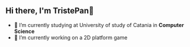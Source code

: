 ## Hi there, I'm TristePan👋

- 🌱 I’m currently studying at University of study of Catania in **Computer Science**
- 🔭 I’m currently working on a 2D platform game

<!--
**TristePan/TristePan** is a ✨ _special_ ✨ repository because its `README.md` (this file) appears on your GitHub profile.

Here are some ideas to get you started:

- 🔭 I’m currently working on ...
- 🌱 I’m currently learning ...
- 👯 I’m looking to collaborate on ...
- 🤔 I’m looking for help with ...
- 💬 Ask me about ...
- 📫 How to reach me: ...
- 😄 Pronouns: ...
- ⚡ Fun fact: ...
-->
